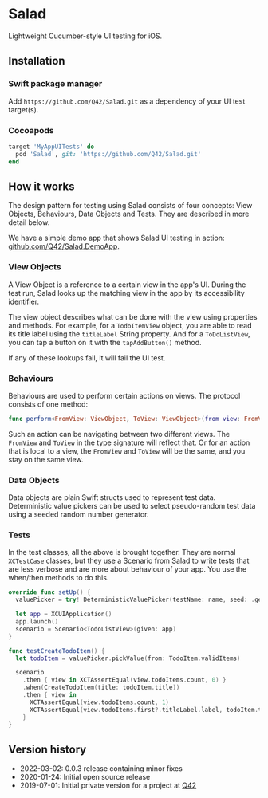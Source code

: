 # Salad

Lightweight Cucumber-style UI testing for iOS.

## Installation

### Swift package manager

Add `https://github.com/Q42/Salad.git` as a dependency of your UI test target(s).

### Cocoapods

```ruby
target 'MyAppUITests' do
  pod 'Salad', git: 'https://github.com/Q42/Salad.git'
end
```

## How it works

The design pattern for testing using Salad consists of four concepts: View Objects, Behaviours, Data Objects and Tests. They are described in more detail below.

We have a simple demo app that shows Salad UI testing in action: [github.com/Q42/Salad.DemoApp](https://github.com/Q42/Salad.DemoApp).

### View Objects

A View Object is a reference to a certain view in the app's UI. During the test run, Salad looks up the matching view in the app by its accessibility identifier.

The view object describes what can be done with the view using properties and methods. 
For example, for a `TodoItemView` object, you are able to read its title label using the `titleLabel` String property.
And for a `ToDoListView`, you can tap a button on it with the `tapAddButton()` method.

If any of these lookups fail, it will fail the UI test.

### Behaviours

Behaviours are used to perform certain actions on views. The protocol consists of one method:

```swift
func perform<FromView: ViewObject, ToView: ViewObject>(from view: FromView) -> ToView
```

Such an action can be navigating between two different views. The `FromView` and `ToView` in the type signature will reflect that.
Or for an action that is local to a view, the `FromView` and `ToView` will be the same, and you stay on the same view.

### Data Objects

Data objects are plain Swift structs used to represent test data.
Deterministic value pickers can be used to select pseudo-random test data using a seeded random number generator.

### Tests

In the test classes, all the above is brought together. They are normal `XCTestCase` classes, but they use a Scenario from Salad to write tests that are less verbose and are more about behaviour of your app.
You use the when/then methods to do this.

```swift
override func setUp() {
  valuePicker = try! DeterministicValuePicker(testName: name, seed: .generate)

  let app = XCUIApplication()
  app.launch()
  scenario = Scenario<TodoListView>(given: app)
}

func testCreateTodoItem() {
  let todoItem = valuePicker.pickValue(from: TodoItem.validItems)

  scenario
    .then { view in XCTAssertEqual(view.todoItems.count, 0) }
    .when(CreateTodoItem(title: todoItem.title))
    .then { view in
      XCTAssertEqual(view.todoItems.count, 1)
      XCTAssertEqual(view.todoItems.first?.titleLabel.label, todoItem.title)
    }
}
```

## Version history

* 2022-03-02: 0.0.3 release containing minor fixes
* 2020-01-24: Initial open source release
* 2019-07-01: Initial private version for a project at [Q42](http://q42.com)
